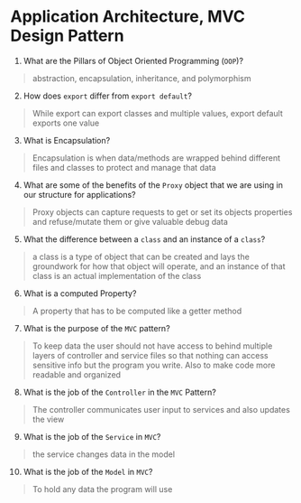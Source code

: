 # Application Architecture, MVC Design Pattern
01. What are the Pillars of Object Oriented Programming (`OOP`)?
  
  > abstraction, encapsulation, inheritance, and polymorphism

02. How does `export` differ from `export default`?
  
  > While export can export classes and multiple values, export default exports one value

03. What is Encapsulation?
  
  > Encapsulation is when data/methods are wrapped behind different files and classes to protect and manage that data

04. What are some of the benefits of the `Proxy` object that we are using in our structure for applications?
  
  > Proxy objects can capture requests to get or set its objects properties and refuse/mutate them or give valuable debug data

05. What the difference between a `class` and an instance of a `class`?
  
  > a class is a type of object that can be created and lays the groundwork for how that object will operate, and an instance of that class is an actual implementation of the class

06. What is a computed Property?
  
  > A property that has to be computed like a getter method

07. What is the purpose of the `MVC` pattern?
  
  > To keep data the user should not have access to behind multiple layers of controller and service files so that nothing can access sensitive info but the program you write. Also to make code more readable and organized

08. What is the job of the `Controller` in the `MVC` Pattern?
  
  > The controller communicates user input to services and also updates the view

09. What is the job of the `Service` in `MVC`?
  
  > the service changes data in the model

10. What is the job of the `Model` in `MVC`?
  
  > To hold any data the program will use
